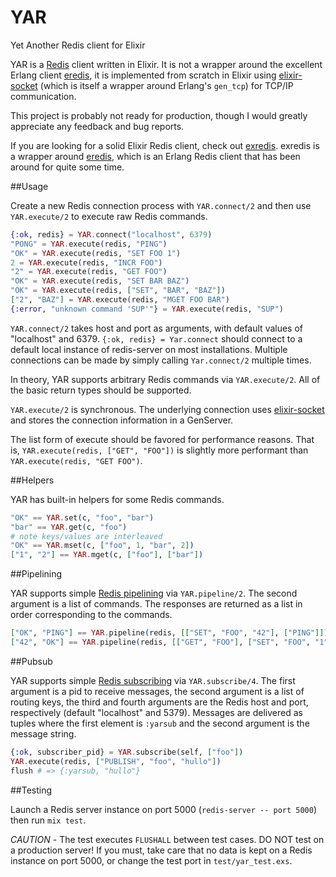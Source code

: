 YAR
===

Yet Another Redis client for Elixir

YAR is a [Redis](http://redis.io) client written in Elixir.  It is
not a wrapper around the excellent Erlang client
[eredis](https://github.com/wooga/eredis), it is implemented
from scratch in Elixir using
[elixir-socket](https://github.com/meh/elixir-socket)
(which is itself a wrapper around Erlang's `gen_tcp`)
for TCP/IP communication.

This project is probably not ready for production, though I would
greatly appreciate any feedback and bug reports.

If you are looking for a solid Elixir Redis client,
check out [exredis](https://github.com/artemeff/exredis).
exredis is a wrapper around [eredis](https://github.com/wooga/eredis),
which is an Erlang Redis client that has been around for quite
some time.

##Usage

Create a new Redis connection process with `YAR.connect/2` and then
use `YAR.execute/2` to execute raw Redis commands.

```elixir
{:ok, redis} = YAR.connect("localhost", 6379)
"PONG" = YAR.execute(redis, "PING")
"OK" = YAR.execute(redis, "SET FOO 1")
2 = YAR.execute(redis, "INCR FOO")
"2" = YAR.execute(redis, "GET FOO")
"OK" = YAR.execute(redis, "SET BAR BAZ")
"OK" = YAR.execute(redis, ["SET", "BAR", "BAZ"])
["2", "BAZ"] = YAR.execute(redis, "MGET FOO BAR")
{:error, "unknown command 'SUP'"} = YAR.execute(redis, "SUP")
```

`YAR.connect/2` takes host and port as arguments, with
default values of "localhost" and 6379. `{:ok, redis} = Yar.connect` 
should connect to a default local instance of redis-server on most
installations.  Multiple connections can be made by simply
calling `Yar.connect/2` multiple times.

In theory, YAR supports arbitrary Redis commands via
`YAR.execute/2`.  All of the basic return types should be
supported.

`YAR.execute/2` is synchronous.  The underlying connection uses
[elixir-socket](https://github.com/meh/elixir-socket) and stores
the connection information in a GenServer.

The list form of execute should be favored for performance reasons.
That is, `YAR.execute(redis, ["GET", "FOO"])` is slightly more
performant than `YAR.execute(redis, "GET FOO")`.

##Helpers

YAR has built-in helpers for some Redis commands.

```elixir
"OK" == YAR.set(c, "foo", "bar")
"bar" == YAR.get(c, "foo")
# note keys/values are interleaved
"OK" == YAR.mset(c, ["foo", 1, "bar", 2])
["1", "2"] == YAR.mget(c, ["foo"], ["bar"])
```

##Pipelining

YAR supports simple [Redis pipelining](http://redis.io/topics/pipelining)
via `YAR.pipeline/2`.  The second argument
is a list of commands.  The responses are returned as a list in order
corresponding to the commands.

```elixir
["OK", "PING"] == YAR.pipeline(redis, [["SET", "FOO", "42"], ["PING"]])
["42", "OK"] == YAR.pipeline(redis, [["GET", "FOO"], ["SET", "FOO", "1"]])
```

##Pubsub

YAR supports simple [Redis subscribing](http://redis.io/topics/pubsub)
via `YAR.subscribe/4`.  The first argument is a pid to receive
messages, the second argument is a list of routing keys, the
third and fourth arguments are the Redis host and port, respectively
(default "localhost" and 5379).  Messages are delivered as tuples
where the first element is `:yarsub` and the second argument is
the message string.

```elixir
{:ok, subscriber_pid} = YAR.subscribe(self, ["foo"])
YAR.execute(redis, ["PUBLISH", "foo", "hullo"])
flush # => {:yarsub, "hullo"}
```

##Testing

Launch a Redis server instance on port 5000 (`redis-server -- port 5000`)
then run `mix test`.

*CAUTION* - The test executes `FLUSHALL` between test cases. DO NOT
test on a production server!  If you must, take care that no
data is kept on a Redis instance on port 5000, or change the test port
in `test/yar_test.exs`.
